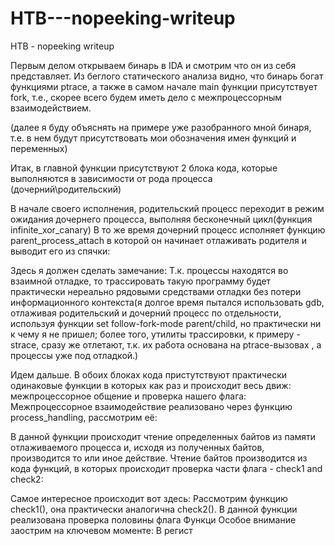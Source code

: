 # HTB---nopeeking-writeup
HTB - nopeeking writeup

Первым делом открываем бинарь в IDA и смотрим что он из себя представляет. Из беглого статического анализа видно, что бинарь богат функциями ptrace, а также в самом начале main функции присутствует fork, т.е., скорее всего будем иметь дело с межпроцессорным взаимодействием.

(далее я буду объяснять на примере уже разобранного мной бинаря, т.е. в нем будут присутствовать мои обозначения имен функций и переменных)

Итак, в главной функции присутствуют 2 блока кода, которые выполняются в зависимости от рода процесса (дочерний\родительский)

В начале своего исполнения, родительский процесс переходит в режим ожидания дочернего процесса, выполняя бесконечный цикл(функция infinite_xor_canary)
В то же время дочерний процесс исполняет функцию parent_process_attach в которой он начинает отлаживать родителя и выводит его из спячки:

Здесь я должен сделать замечание: Т.к. процессы находятся во взаимной отладке, то трассировать такую программу будет практически нереально рядовыми средствами отладки без потери информационного контекста(я долгое время пытался использовать gdb, отлаживая родительский и дочерний процесс по отдельности, используя функции set follow-fork-mode parent/child, но практически ни к чему я не пришел; более того, утилиты трассировки, к примеру -  strace, сразу же отлетают, т.к. их работа основана на ptrace-вызовах , а процессы уже под отладкой.)

Идем дальше. В обоих блоках кода пристутствуют практически одинаковые функции в которых как раз и происходит весь движ: межпроцессорное общение и проверка нашего флага:
Межпроцессорное взаимодействие реализовано через функцию process_handling, рассмотрим её:

В данной функции происходит чтение определенных байтов из памяти отлаживаемого процесса и, исходя из полученных байтов, производится то или иное действие.
Чтение байтов производится из кода функций, в которых происходит проверка части флага - check1 and check2:

Самое интересное происходит вот здесь: 
Рассмотрим функцию check1(), она практически аналогична check2().
В данной функции реализована проверка половины флага 
Функци
Особое внимание заострим на ключевом моменте: В регист
